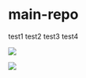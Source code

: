 # main-repo

test1
test2
test3
test4

![](https://cdn.jsdelivr.net/gh/ccforward/assets@master/x/1601716656821.png)

![](https://cdn.jsdelivr.net/gh/ccforward/assets@master/x/1601716506839.png)


